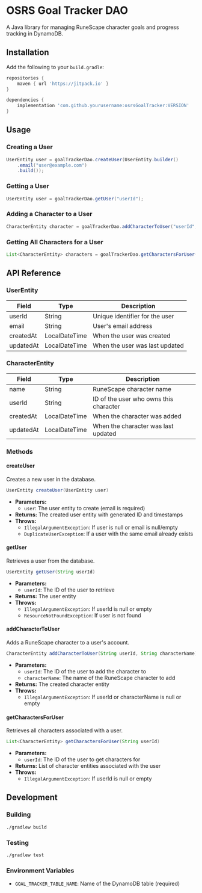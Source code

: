 # OSRS Goal Tracker DAO

A Java library for managing RuneScape character goals and progress tracking in DynamoDB.

## Installation

Add the following to your `build.gradle`:

```groovy
repositories {
    maven { url 'https://jitpack.io' }
}

dependencies {
    implementation 'com.github.yourusername:osrsGoalTracker:VERSION'
}
```

## Usage

### Creating a User

```java
UserEntity user = goalTrackerDao.createUser(UserEntity.builder()
    .email("user@example.com")
    .build());
```

### Getting a User

```java
UserEntity user = goalTrackerDao.getUser("userId");
```

### Adding a Character to a User

```java
CharacterEntity character = goalTrackerDao.addCharacterToUser("userId", "characterName");
```

### Getting All Characters for a User

```java
List<CharacterEntity> characters = goalTrackerDao.getCharactersForUser("userId");
```

## API Reference

### UserEntity

| Field | Type | Description |
|-------|------|-------------|
| userId | String | Unique identifier for the user |
| email | String | User's email address |
| createdAt | LocalDateTime | When the user was created |
| updatedAt | LocalDateTime | When the user was last updated |

### CharacterEntity

| Field | Type | Description |
|-------|------|-------------|
| name | String | RuneScape character name |
| userId | String | ID of the user who owns this character |
| createdAt | LocalDateTime | When the character was added |
| updatedAt | LocalDateTime | When the character was last updated |

### Methods

#### createUser

Creates a new user in the database.

```java
UserEntity createUser(UserEntity user)
```

- **Parameters:**
  - `user`: The user entity to create (email is required)
- **Returns:** The created user entity with generated ID and timestamps
- **Throws:**
  - `IllegalArgumentException`: If user is null or email is null/empty
  - `DuplicateUserException`: If a user with the same email already exists

#### getUser

Retrieves a user from the database.

```java
UserEntity getUser(String userId)
```

- **Parameters:**
  - `userId`: The ID of the user to retrieve
- **Returns:** The user entity
- **Throws:**
  - `IllegalArgumentException`: If userId is null or empty
  - `ResourceNotFoundException`: If user is not found

#### addCharacterToUser

Adds a RuneScape character to a user's account.

```java
CharacterEntity addCharacterToUser(String userId, String characterName)
```

- **Parameters:**
  - `userId`: The ID of the user to add the character to
  - `characterName`: The name of the RuneScape character to add
- **Returns:** The created character entity
- **Throws:**
  - `IllegalArgumentException`: If userId or characterName is null or empty

#### getCharactersForUser

Retrieves all characters associated with a user.

```java
List<CharacterEntity> getCharactersForUser(String userId)
```

- **Parameters:**
  - `userId`: The ID of the user to get characters for
- **Returns:** List of character entities associated with the user
- **Throws:**
  - `IllegalArgumentException`: If userId is null or empty

## Development

### Building

```bash
./gradlew build
```

### Testing

```bash
./gradlew test
```

### Environment Variables

- `GOAL_TRACKER_TABLE_NAME`: Name of the DynamoDB table (required)